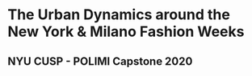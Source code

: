 # The Urban Dynamics around the New York & Milano Fashion Weeks

## NYU CUSP - POLIMI Capstone 2020
